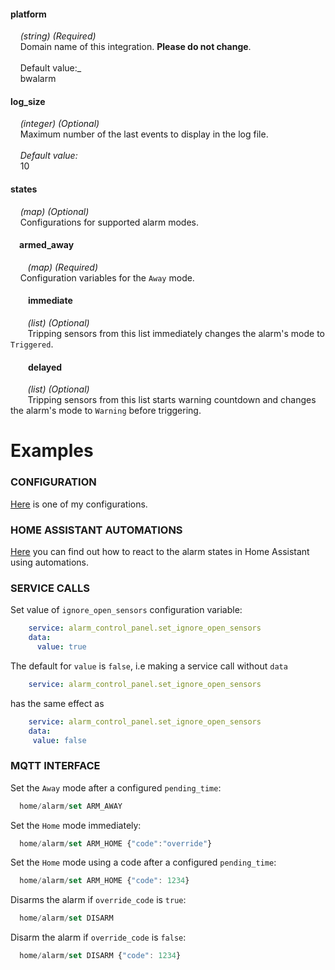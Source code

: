 #### platform
&nbsp;&nbsp;&nbsp; _(string) (Required)_  
&nbsp;&nbsp;&nbsp; Domain name of this integration. **Please do not change**.  
<s></s>  
&nbsp;&nbsp;&nbsp; Default value:_  
&nbsp;&nbsp;&nbsp; bwalarm  

#### log\_size
&nbsp;&nbsp;&nbsp; _(integer) (Optional)_  
&nbsp;&nbsp;&nbsp; Maximum number of the last events to display in the log file.  
<s></s>  
&nbsp;&nbsp;&nbsp; _Default value:_  
&nbsp;&nbsp;&nbsp; 10  

#### states
&nbsp;&nbsp;&nbsp; _(map) (Optional)_  
&nbsp;&nbsp;&nbsp; Configurations for supported alarm modes.  
  <s></s>  
  <h4 style="margin-left:1em;"> armed_away </h4>

  &nbsp;&nbsp;&nbsp;&nbsp;&nbsp;&nbsp; _(map) (Required)_  
  &nbsp;&nbsp;&nbsp; Configuration variables for the `Away` mode.  
  <s></s>  
  <h4 style="margin-left:2em;"> immediate </h4>

  &nbsp;&nbsp;&nbsp;&nbsp;&nbsp;&nbsp; _(list) (Optional)_  
  &nbsp;&nbsp;&nbsp;&nbsp;&nbsp;&nbsp; Tripping sensors from this list immediately changes the alarm's mode to `Triggered`.  
  <s></s>  
  <h4 style="margin-left:2em;"> delayed </h4>

  &nbsp;&nbsp;&nbsp;&nbsp;&nbsp;&nbsp; _(list) (Optional)_  
  &nbsp;&nbsp;&nbsp;&nbsp;&nbsp;&nbsp; Tripping sensors from this list starts warning countdown and changes the alarm's mode to `Warning` before triggering.  
  <s></s>  

# Examples

### CONFIGURATION
[Here](examples/my_bwalarm.yaml) is one of my configurations.

### HOME ASSISTANT AUTOMATIONS
[Here](examples/automations.yaml) you can find out how to react to the alarm states in Home Assistant using automations.  

### SERVICE CALLS  
Set value of `ignore_open_sensors` configuration variable:
```yaml
    service: alarm_control_panel.set_ignore_open_sensors
    data:
      value: true
```
The default for `value` is `false`, i.e making a service call without `data`
```yaml
    service: alarm_control_panel.set_ignore_open_sensors
```
has the same effect as
```yaml
    service: alarm_control_panel.set_ignore_open_sensors
    data:
     value: false
```

### MQTT INTERFACE
Set the `Away` mode after a configured `pending_time`:
```javascript
  home/alarm/set ARM_AWAY
```
Set the `Home` mode immediately:
```javascript
  home/alarm/set ARM_HOME {"code":"override"}
```
Set the `Home` mode using a code after a configured `pending_time`:
```javascript
  home/alarm/set ARM_HOME {"code": 1234}
```
Disarms the alarm if `override_code` is `true`:
```javascript
  home/alarm/set DISARM
```
Disarm the alarm if `override_code` is `false`:
```javascript
  home/alarm/set DISARM {"code": 1234}
```
